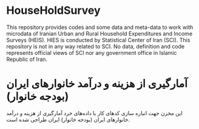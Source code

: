 # HouseHoldSurvey

This repository provides codes and some data and meta-data to
work with microdata of Iranian Urban and Rural Household Expenditures and Income Surveys (HEIS). HIES is conducted by Statistical Center of Iran (SCI). This repository is not in any way related to SCI. No data, definition and code represents official views of SCI nor any government office in Islamic Republic of Iran.

# آمارگیری از هزینه و درآمد خانوارهای ایران (بودجه خانوار)‫
این مخزن جهت انباره سازی کدهای کار با داده‌های خرد آمارگیری از هزینه و درآمد خانوارهای ایران (بودجه خانوار) ایران طراحی شده است.‫
